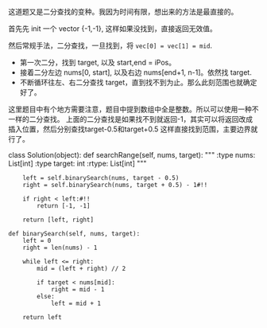 这道题又是二分查找的变种。我因为时间有限，想出来的方法是最直接的。

首先先 init 一个 vector {-1,-1}, 这样如果没找到，直接返回无效值。

然后常规手法，二分查找，一旦找到，将 `vec[0] = vec[1] = mid`.

- 第一次二分，找到 target, 以及 start,end = iPos。
- 接着二分左边 nums[0, start], 以及右边 nums[end+1, n-1]。依然找 target.
- 不断循环往左、右二分查找 target，直到找不到为止。那么此刻范围也就确定好了。

这里题目中有个地方需要注意，题目中提到数组中全是整数。所以可以使用一种不一样的二分查找。
上面的二分查找是如果找不到就返回-1，其实可以将返回改成插入位置，然后分别查找target-0.5和target+0.5
这样直接找到范围，主要边界就行了。

class Solution(object):
    def searchRange(self, nums, target):
        """
        :type nums: List[int]
        :type target: int
        :rtype: List[int]
        """
        
        left = self.binarySearch(nums, target - 0.5)
        right = self.binarySearch(nums, target + 0.5) - 1#!!
        
        if right < left:#!!
            return [-1, -1]
        
        return [left, right]
        
    def binarySearch(self, nums, target):
        left = 0
        right = len(nums) - 1
        
        while left <= right:
            mid = (left + right) // 2
            
            if target < nums[mid]:
                right = mid - 1
            else:
                left = mid + 1
            
        return left
